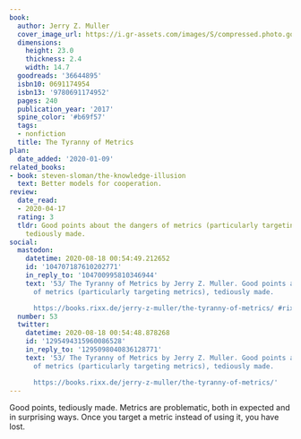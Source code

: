 ```yaml
---
book:
  author: Jerry Z. Muller
  cover_image_url: https://i.gr-assets.com/images/S/compressed.photo.goodreads.com/books/1511400900l/36644895._SY475_.jpg
  dimensions:
    height: 23.0
    thickness: 2.4
    width: 14.7
  goodreads: '36644895'
  isbn10: 0691174954
  isbn13: '9780691174952'
  pages: 240
  publication_year: '2017'
  spine_color: '#b69f57'
  tags:
  - nonfiction
  title: The Tyranny of Metrics
plan:
  date_added: '2020-01-09'
related_books:
- book: steven-sloman/the-knowledge-illusion
  text: Better models for cooperation.
review:
  date_read:
  - 2020-04-17
  rating: 3
  tldr: Good points about the dangers of metrics (particularly targeting metrics),
    tediously made.
social:
  mastodon:
    datetime: 2020-08-18 00:54:49.212652
    id: '104707187610202771'
    in_reply_to: '104700995810346944'
    text: '53/ The Tyranny of Metrics by Jerry Z. Muller. Good points about the dangers
      of metrics (particularly targeting metrics), tediously made.

      https://books.rixx.de/jerry-z-muller/the-tyranny-of-metrics/ #rixxReads'
  number: 53
  twitter:
    datetime: 2020-08-18 00:54:48.878268
    id: '1295494315960086528'
    in_reply_to: '1295098040836128771'
    text: '53/ The Tyranny of Metrics by Jerry Z. Muller. Good points about the dangers
      of metrics (particularly targeting metrics), tediously made.

      https://books.rixx.de/jerry-z-muller/the-tyranny-of-metrics/'
---
```


Good points, tediously made. Metrics are problematic, both in expected and in surprising ways. Once you target a metric
instead of using it, you have lost.
